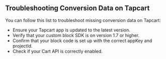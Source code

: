 ## Troubleshooting Conversion Data on Tapcart

You can follow this list to troubleshoot missing conversion data on Tapcart:

- Ensure your Tapcart app is updated to the latest version.
- Verify that your custom block SDK is on version 1.7 or higher.
- Confirm that your block code is set up with the correct appKey and projectId.
- Check if your Cart API is correctly enabled.